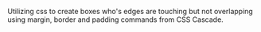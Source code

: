 Utilizing css to create boxes who's edges are touching but not overlapping using margin, border and padding commands from CSS Cascade.